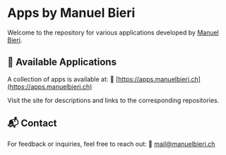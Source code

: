 # Apps by Manuel Bieri

Welcome to the repository for various applications developed by [Manuel Bieri](https://manuelbieri.ch).

## 🚀 Available Applications

A collection of apps is available at: 🔗 [https://apps.manuelbieri.ch](https://apps.manuelbieri.ch)

Visit the site for descriptions and links to the corresponding repositories.

## 📬 Contact

For feedback or inquiries, feel free to reach out: 📧 [mail@manuelbieri.ch](mailto:mail@manuelbieri.ch)
